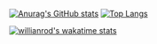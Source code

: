 [![Anurag's GitHub stats](https://github-readme-stats.vercel.app/api?username=mikedevresse&count_private=true&show_icons=true&title_color=F6BE02&icon_color=F6BE02&text_color=d0d2d6&bg_color=0D1117&hide_border=true&include_all_commits=true&custom_title=Welcome)](https://github.com/anuraghazra/github-readme-stats)
[![Top Langs](https://github-readme-stats.vercel.app/api/top-langs/?username=mikedevresse&count_private=true&show_icons=true&title_color=F6BE02&icon_color=F6BE02&text_color=d0d2d6&bg_color=0D1117&hide_border=true&include_all_commits=true&hide=javascript,html,css,tsql,batchfile)](https://github.com/anuraghazra/github-readme-stats)

[![willianrod's wakatime stats](https://github-readme-stats.vercel.app/api/wakatime?username=@mikedevresse&show_icons=true&title_color=F6BE02&icon_color=F6BE02&text_color=d0d2d6&bg_color=0D1117&hide_border=true)](https://github.com/anuraghazra/github-readme-stats)
